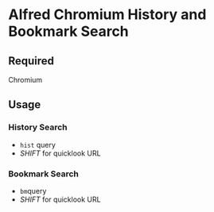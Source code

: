 # Alfred Chromium History and Bookmark Search

## Required

Chromium

## Usage

### History Search

* `hist` query
* *SHIFT* for quicklook URL

### Bookmark Search

* `bm`query
* *SHIFT* for quicklook URL
